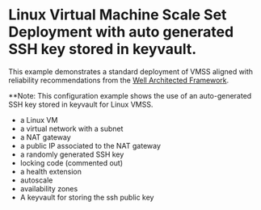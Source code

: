 # Linux Virtual Machine Scale Set Deployment with auto generated SSH key stored in keyvault.

This example demonstrates a standard deployment of VMSS aligned with reliability recommendations from the [Well Architected Framework](https://learn.microsoft.com/en-us/azure/reliability/reliability-virtual-machine-scale-sets?tabs=graph-4%2Cgraph-1%2Cgraph-2%2Cgraph-3%2Cgraph-5%2Cgraph-6%2Cportal).

**Note: This configuration example shows the use of an auto-generated SSH key stored in keyvault for Linux VMSS.

- a Linux VM
- a virtual network with a subnet
- a NAT gateway
- a public IP associated to the NAT gateway
- a randomly generated SSH key
- locking code (commented out)
- a health extension
- autoscale
- availability zones
- A keyvault for storing the ssh public key
